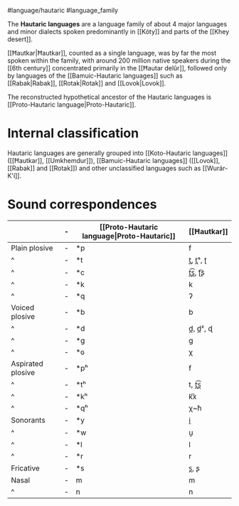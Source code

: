 #language/hautaric #language_family 

The **Hautaric languages** are a language family of about 4 major languages and minor dialects spoken predominantly in [[Kóty]] and parts of the [[Khey desert]].

[[Ħautkar|Ħautkar]], counted as a single language, was by far the most spoken within the family, with around 200 million native speakers during the [[6th century]] concentrated primarily in the [[Ħautar delûr]], followed only by languages of the [[Bamuic-Hautaric languages]] such as [[Rabak|Rabak]], [[Rotak|Rotak]] and [[Lovok|Lovok]].

The reconstructed hypothetical ancestor of the Hautaric languages is [[Proto-Hautaric language|Proto-Hautaric]].

# Internal classification

Hautaric languages are generally grouped into [[Koto-Hautaric languages]] ([[Ħautkar]], [[Umkhemdur]]), [[Bamuic-Hautaric languages]] ([[Lovok]], [[Rabak]] and [[Rotak]]) and other unclassified languages such as [[Wurár-K'í]].

# Sound correspondences

|                   | -   | [[Proto-Hautaric language\|Proto-Hautaric]] | [[Ħautkar]] |
| ----------------- | --- | ------------------------------------------- | ----------- |
| Plain plosive     | -   | \*p                                         | f           |
| ^                 | -   | \*t                                         | t̪, t̪ˢ, ʈ  |
| ^                 | -   | \*c                                         | t̪͡s̪, ʈ͡ʂ  |
| ^                 | -   | \*k                                         | k           |
| ^                 | -   | \*q                                         | ʔ           |
| Voiced plosive    | -   | \*b                                         | b           |
| ^                 | -   | \*d                                         | d̪, d̪ᶻ, ɖ  |
| ^                 | -   | \*g                                         | g           |
| ^                 | -   | \*ɢ                                         | χ           |
| Aspirated plosive | -   | \*pʰ                                        | f           |
| ^                 | -   | \*tʰ                                        | t, t̪͡s̪    |
| ^                 | -   | \*kʰ                                        | k͡x         |
| ^                 | -   | \*qʰ                                        | χ\~ħ        |
| Sonorants         | -   | \*y                                         | i̯          |
| ^                 | -   | \*w                                         | u̯          |
| ^                 | -   | \*l                                         | l           |
| ^                 | -   | \*r                                         | r           |
| Fricative         | -   | \*s                                         | s̪, ʂ       |
| Nasal             | -   | m                                           | m           |
| ^                 | -   | n                                           | n           |
